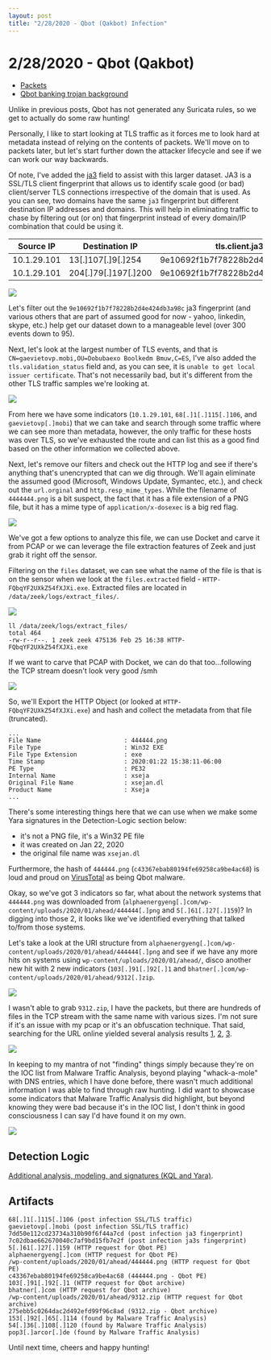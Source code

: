 ```yaml
---
layout: post
title: "2/28/2020 - Qbot (Qakbot) Infection"
---
```


# 2/28/2020 - Qbot (Qakbot)
- [Packets](http://malware-traffic-analysis.net/2020/01/29/index.html)
- [Qbot banking trojan background](https://blog.talosintelligence.com/2019/05/qakbot-levels-up-with-new-obfuscation.html)

Unlike in previous posts, Qbot has not generated any Suricata rules, so we get to actually do some raw hunting!

Personally, I like to start looking at TLS traffic as it forces me to look hard at metadata instead of relying on the contents of packets. We'll move on to packets later, but let's start further down the attacker lifecycle and see if we can work our way backwards.

Of note, I've added the [ja3](https://github.com/salesforce/ja3) field to assist with this larger dataset. JA3 is a SSL/TLS client fingerprint that allows us to identify scale good (or bad) client/server TLS connections irrespective of the domain that is used. As you can see, two domains have the same `ja3` fingerprint but different destination IP addresses and domains. This will help in eliminating traffic to chase by filtering out (or on) that fingerprint instead of every domain/IP combination that could be using it.

| Source IP  | Destination IP    | tls.client.ja3 | tls.server.subject |
|-----------------|--------------|----------------------------------------------------------------|----------------|
| 10.1.29.101 | 13[.]107[.]9[.]254 | 9e10692f1b7f78228b2d4e424db3a98c | CN=*[.]msedge[.]net |
| 10.1.29.101 | 204[.]79[.]197[.]200 | 9e10692f1b7f78228b2d4e424db3a98c | CN=www[.]bing[.]com |

![](./images/2-28-20-1.png)

Let's filter out the `9e10692f1b7f78228b2d4e424db3a98c` ja3 fingerprint (and various others that are part of assumed good for now - yahoo, linkedin, skype, etc.) help get our dataset down to a manageable level (over 300 events down to 95).

Next, let's look at the largest number of TLS events, and that is `CN=gaevietovp.mobi,OU=Dobubaexo Boolkedm Bmuw,C=ES`, I've also added the `tls.validation_status` field and, as you can see, it is `unable to get local issuer certificate`. That's not necessarily bad, but it's different from the other TLS traffic samples we're looking at.

![](./images/2-28-20-2.png)

From here we have some indicators (`10.1.29.101`, `68[.]1[.]115[.]106`, and `gaevietovp[.]mobi`) that we can take and search through some traffic where we can see more than metadata, however, the only traffic for these hosts was over TLS, so we've exhausted the route and can list this as a good find based on the other information we collected above.

Next, let's remove our filters and check out the HTTP log and see if there's anything that's unencrypted that can we dig through. We'll again eliminate the assumed good (Microsoft, Windows Update, Symantec, etc.), and check out the `url.orginal` and `http.resp_mime_types`. While the filename of `4444444.png` is a bit suspect, the fact that it has a file extension of a PNG file, but it has a mime type of `application/x-dosexec` is a big red flag.

![](./images/2-28-20-3.png)

 We've got a few options to analyze this file, we can use Docket and carve it from PCAP or we can leverage the file extraction features of Zeek and just grab it right off the sensor.

 Filtering on the `files` dataset, we can see what the name of the file is that is on the sensor when we look at the `files.extracted` field - `HTTP-FQbqYF2UXkZ54fXJXi.exe`. Extracted files are located in `/data/zeek/logs/extract_files/`.

 ![](./images/2-28-20-4.png)

 ```
 ll /data/zeek/logs/extract_files/
total 464
-rw-r--r--. 1 zeek zeek 475136 Feb 25 16:38 HTTP-FQbqYF2UXkZ54fXJXi.exe
```

 If we want to carve that PCAP with Docket, we can do that too...following the TCP stream doesn't look very good /smh

![](./images/2-28-20-5.png)

So, we'll Export the HTTP Object (or looked at `HTTP-FQbqYF2UXkZ54fXJXi.exe`) and hash and collect the metadata from that file (truncated).

```
...
File Name                       : 444444.png
File Type                       : Win32 EXE
File Type Extension             : exe
Time Stamp                      : 2020:01:22 15:38:11-06:00
PE Type                         : PE32
Internal Name                   : xseja
Original File Name              : xsejan.dl
Product Name                    : Xseja
...
```

There's some interesting things here that we can use when we make some Yara signatures in the Detection-Logic section below:
- it's not a PNG file, it's a Win32 PE file
- it was created on Jan 22, 2020
- the original file name was `xsejan.dl`

Furthermore, the hash of `444444.png` (`c43367ebab80194fe69258ca9be4ac68`) is loud and proud on [VirusTotal](https://www.virustotal.com/gui/file/56ee803fa903ab477f939b3894af6771aebf0138abe38ae8e3c41cf96bbb0f2a/detection) as being Qbot malware.

Okay, so we've got 3 indicators so far, what about the network systems that `444444.png` was downloaded from (`alphaenergyeng[.]com/wp-content/uploads/2020/01/ahead/444444[.]png` and `5[.]61[.]27[.]159`)? In digging into those 2, it looks like we've identified everything that talked to/from those systems.

Let's take a look at the URI structure from `alphaenergyeng[.]com/wp-content/uploads/2020/01/ahead/444444[.]png` and see if we have any more hits on systems using `wp-content/uploads/2020/01/ahead/`, disco another new hit with 2 new indicators (`103[.]91[.]92[.]1` and `bhatner[.]com/wp-content/uploads/2020/01/ahead/9312[.]zip`.

![](./images/2-28-20-6.png)

I wasn't able to grab `9312.zip`, I have the packets, but there are hundreds of files in the TCP stream with the same name with various sizes. I'm not sure if it's an issue with my pcap or it's an obfuscation technique. That said, searching for the URL online yielded several analysis results [1](https://app.any.run/tasks/13853cd1-4b0f-45e8-bc49-56fafc5043fe/), [2](https://any.run/report/c483c9d30f122c6675b6d61656c27d51f6a3966dc547ff4f64d38e440278030c/13853cd1-4b0f-45e8-bc49-56fafc5043fe), [3](https://unit42.paloaltonetworks.com/tutorial-qakbot-infection/).

![](./images/2-28-20-7.png)

In keeping to my mantra of not "finding" things simply because they're on the IOC list from Malware Traffic Analysis, beyond playing "whack-a-mole" with DNS entries, which I have done before, there wasn't much additional information I was able to find through raw hunting. I did want to showcase some indicators that Malware Traffic Analysis did highlight, but beyond knowing they were bad because it's in the IOC list, I don't think in good consciousness I can say I'd have found it on my own.

![](./images/2-28-20-8.png)

## Detection Logic
[Additional analysis, modeling, and signatures (KQL and Yara)](https://github.com/huntops-blue/detection-logic/blob/master/qbot.md).

## Artifacts
```
68[.]1[.]115[.]106 (post infection SSL/TLS traffic)
gaevietovp[.]mobi (post infection SSL/TLS traffic)
7dd50e112cd23734a310b90f6f44a7cd (post infection ja3 fingerprint)
7c02dbae662670040c7af9bd15fb7e2f (post infection ja3s fingerprint)
5[.]61[.]27[.]159 (HTTP request for Qbot PE)
alphaenergyeng[.]com (HTTP request for Qbot PE)
/wp-content/uploads/2020/01/ahead/444444.png (HTTP request for Qbot PE)
c43367ebab80194fe69258ca9be4ac68 (444444.png - Qbot PE)
103[.]91[.]92[.]1 (HTTP request for Qbot archive)
bhatner[.]com (HTTP request for Qbot archive)
/wp-content/uploads/2020/01/ahead/9312.zip (HTTP request for Qbot archive)
275ebb5c0264dac2d492efd99f96c8ad (9312.zip - Qbot archive)
153[.]92[.]65[.]114 (found by Malware Traffic Analysis)
54[.]36[.]108[.]120 (found by Malware Traffic Analysis)
pop3[.]arcor[.]de (found by Malware Traffic Analysis)
```

Until next time, cheers and happy hunting!
